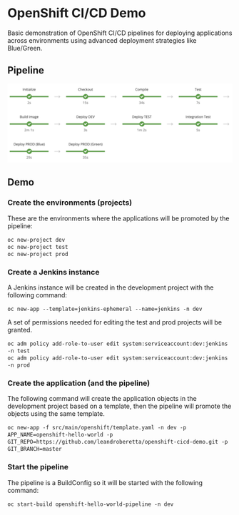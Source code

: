 # OpenShift CI/CD Demo

Basic demonstration of OpenShift CI/CD pipelines for deploying applications across environments using advanced deployment strategies like Blue/Green.

## Pipeline

![Pipeline](demo/images/pipeline.png)

## Demo

### Create the environments (projects)

These are the environments where the applications will be promoted by the pipeline:

    oc new-project dev
    oc new-project test
    oc new-project prod
    
### Create a Jenkins instance

A Jenkins instance will be created in the development project with the following command:

    oc new-app --template=jenkins-ephemeral --name=jenkins -n dev

A set of permissions needed for editing the test and prod projects will be granted.

    oc adm policy add-role-to-user edit system:serviceaccount:dev:jenkins -n test
    oc adm policy add-role-to-user edit system:serviceaccount:dev:jenkins -n prod

### Create the application (and the pipeline)

The following command will create the application objects in the development project based on a template, then the pipeline will promote the objects using the same template.

    oc new-app -f src/main/openshift/template.yaml -n dev -p APP_NAME=openshift-hello-world -p GIT_REPO=https://github.com/leandroberetta/openshift-cicd-demo.git -p GIT_BRANCH=master

### Start the pipeline

The pipeline is a BuildConfig so it will be started with the following command:

    oc start-build openshift-hello-world-pipeline -n dev


